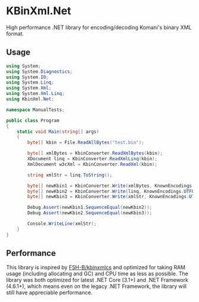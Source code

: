 # KBinXml.Net

High performance .NET library for encoding/decoding Komani's binary XML format.

## Usage

```cs
using System;
using System.Diagnostics;
using System.IO;
using System.Linq;
using System.Xml;
using System.Xml.Linq;
using KbinXml.Net;

namespace ManualTests;

public class Program
{
    static void Main(string[] args)
    {
        byte[] kbin = File.ReadAllBytes("test.bin");

        byte[] xmlBytes = KbinConverter.ReadXmlBytes(kbin);
        XDocument linq = KbinConverter.ReadXmlLinq(kbin);
        XmlDocument w3cXml = KbinConverter.ReadXml(kbin);

        string xmlStr = linq.ToString();

        byte[] newKbin1 = KbinConverter.Write(xmlBytes, KnownEncodings.UTF8);
        byte[] newKbin2 = KbinConverter.Write(linq, KnownEncodings.UTF8);
        byte[] newKbin3 = KbinConverter.Write(xmlStr, KnownEncodings.UTF8);

        Debug.Assert(newKbin1.SequenceEqual(newKbin2));
        Debug.Assert(newKbin2.SequenceEqual(newKbin3));

        Console.WriteLine(xmlStr);
    }
}
```

## Performance

This library is inspired by [FSH-B/kbinxmlcs](https://github.com/FSH-B/kbinxmlcs) and optimized for taking RAM usage (including allocating and GC) and CPU time as less as possible. The library was both optimized for latest .NET Core (3.1+) and .NET Framework (4.6.1+), which means even on the legacy .NET Framework, the library will still have appreciable performance.

